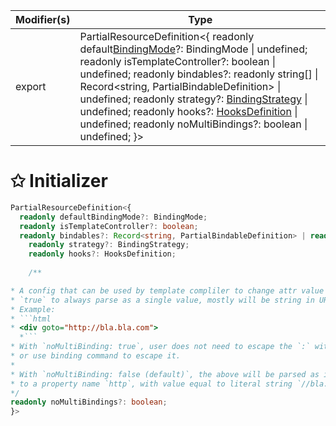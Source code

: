 | Modifier(s)                            | Type                     |
|----------------------------------------|--------------------------|
| export | PartialResourceDefinition&lt;{ readonly default[BindingMode](/runtime/enum/flags/bindingmode.md)?: BindingMode &#124; undefined; readonly isTemplateController?: boolean &#124; undefined; readonly bindables?: readonly string[] &#124; Record&lt;string, PartialBindableDefinition&gt; &#124; undefined; readonly strategy?: [BindingStrategy](/runtime/enum/flags/bindingstrategy.md) &#124; undefined; readonly hooks?: [HooksDefinition](/runtime/class/definitions/hooksdefinition.md) &#124; undefined; readonly noMultiBindings?: boolean &#124; undefined; }&gt; |

# &#10025; Initializer

```ts
PartialResourceDefinition<{
  readonly defaultBindingMode?: BindingMode;
  readonly isTemplateController?: boolean;
  readonly bindables?: Record<string, PartialBindableDefinition> | readonly string[];
    readonly strategy?: BindingStrategy;
    readonly hooks?: HooksDefinition;
    
    /**

* A config that can be used by template compliler to change attr value parsing mode
* `true` to always parse as a single value, mostly will be string in URL scenario
* Example:
* ```html
* <div goto="http://bla.bla.com">
  *```
* With `noMultiBinding: true`, user does not need to escape the `:` with `\`
* or use binding command to escape it.
*
* With `noMultiBinding: false (default)`, the above will be parsed as it's binding
* to a property name `http`, with value equal to literal string `//bla.bla.com`
*/
readonly noMultiBindings?: boolean;
}>
```